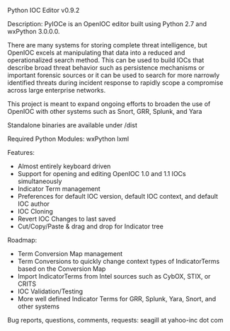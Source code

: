 Python IOC Editor v0.9.2


Description: 
PyIOCe is an OpenIOC editor built using Python 2.7 and wxPython 3.0.0.0.  

There are many systems for storing complete threat intelligence, but OpenIOC excels at manipulating that data into a reduced and 
operationalized search method.  This can be used to build IOCs that describe broad threat behavior such as persistence mechanisms 
or important forensic sources or it can be used to search for more narrowly identified threats during incident response to rapidly 
scope a compromise across large enterprise networks. 

This project is meant to expand ongoing efforts to broaden the use of OpenIOC with other systems such as Snort, GRR, Splunk, and Yara

Standalone binaries are available under /dist

Required Python Modules:
wxPython
lxml

Features:
- Almost entirely keyboard driven
- Support for opening and editing OpenIOC 1.0 and 1.1 IOCs simultaneously
- Indicator Term management
- Preferences for default IOC version, default IOC context, and default IOC author
- IOC Cloning
- Revert IOC Changes to last saved
- Cut/Copy/Paste & drag and drop for Indicator tree

Roadmap:
- Term Conversion Map management
- Term Conversions to quickly change context types of IndicatorTerms based on the Conversion Map
- Import IndicatorTerms from Intel sources such as CybOX, STIX, or CRITS
- IOC Validation/Testing
- More well defined Indicator Terms for GRR, Splunk, Yara, Snort, and other systems



Bug reports, questions, comments, requests:
seagill at yahoo-inc dot com
